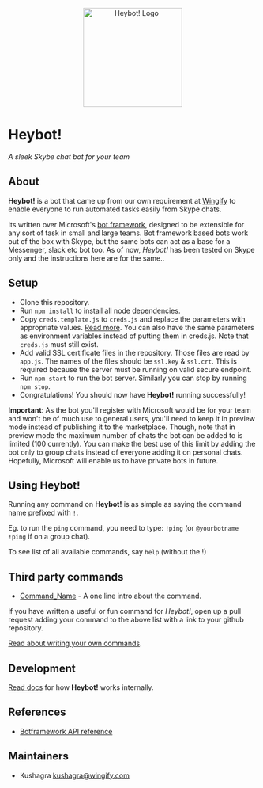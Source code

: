 <p align="center">
<img src="http://engineering.wingify.com/heybot/logo.svg" alt="Heybot! Logo" height="200">
</p>

# Heybot!
*A sleek Skybe chat bot for your team*

## About

**Heybot!** is a bot that came up from our own requirement at [Wingify](https://wingify.com) to enable everyone to run automated tasks easily from Skype chats.

Its written over Microsoft's [bot framework](https://dev.botframework.com/), designed to be extensible for any sort of task in small and large teams. Bot framework based bots work out of the box with Skype, but the same bots can act as a base for a Messenger, slack etc bot too. As of now, *Heybot!* has been tested on Skype only and the instructions here are for the same..

## Setup

- Clone this repository.
- Run `npm install` to install all node dependencies.
- Copy `creds.template.js` to `creds.js` and replace the parameters with appropriate values. [Read more](https://docs.botframework.com/en-us/csharp/builder/sdkreference/gettingstarted.html#registering). You can also have the same parameters as environment variables instead of putting them in creds.js. Note that `creds.js` must still exist.
- Add valid SSL certificate files in the repository. Those files are read by `app.js`. The names of the files should be `ssl.key` & `ssl.crt`. This is required because the server must be running on valid secure endpoint.
- Run `npm start` to run the bot server. Similarly you can stop by running `npm stop`.
- Congratulations! You should now have **Heybot!** running successfully!

**Important**: As the bot you'll register with Microsoft would be for your team and won't be of much use to general users, you'll need to keep it in preview mode instead of publishing it to the marketplace. Though, note that in preview mode the maximum number of chats the bot can be added to is limited (100 currently). You can make the best use of this limit by adding the bot only to group chats instead of everyone adding it on personal chats. Hopefully, Microsoft will enable us to have private bots in future.

## Using Heybot!

Running any command on **Heybot!** is as simple as saying the command name prefixed with `!`.

Eg. to run the `ping` command, you need to type: `!ping` (or `@yourbotname !ping` if on a group chat).

To see list of all available commands, say `help` (without the !)

## Third party commands

- [Command_Name](https://github.com/wingify/some-command) - A one line intro about the command.

If you have written a useful or fun command for *Heybot!*, open up a pull request adding your command to the above list with a link to your github repository.

[Read about writing your own commands](/docs/writing-commands.md).

## Development

[Read docs](/docs/) for how **Heybot!** works internally.

## References
- [Botframework API reference](https://docs.botframework.com/en-us/node/builder/chat-reference/modules/_botbuilder_d_.html)

## Maintainers

- Kushagra <kushagra@wingify.com>
